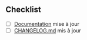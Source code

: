 
## Checklist

- [ ] [Documentation](doc/) mise à jour
- [ ] [CHANGELOG.md](CHANGELOG.md) mis à jour
